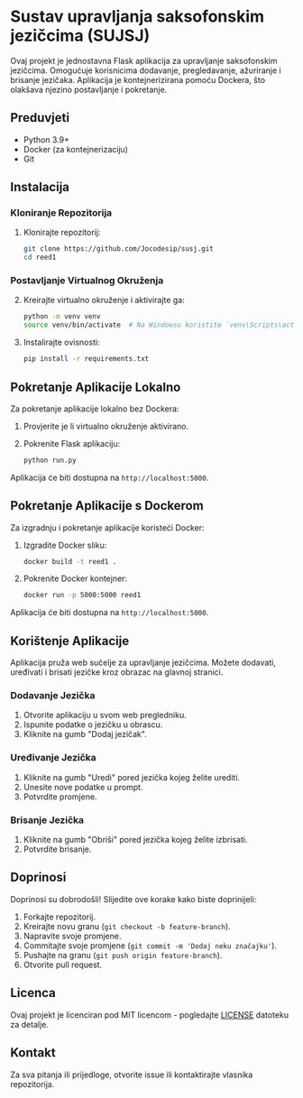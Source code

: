 # Sustav upravljanja saksofonskim jezičcima (SUJSJ)

Ovaj projekt je jednostavna Flask aplikacija za upravljanje saksofonskim jezičcima. Omogućuje korisnicima dodavanje, pregledavanje, ažuriranje i brisanje jezičaka. Aplikacija je kontejnerizirana pomoću Dockera, što olakšava njezino postavljanje i pokretanje.



## Preduvjeti

- Python 3.9+
- Docker (za kontejnerizaciju)
- Git

## Instalacija

### Kloniranje Repozitorija

1. Klonirajte repozitorij:

    ```sh
    git clone https://github.com/Jocodesip/susj.git
    cd reed1
    ```

### Postavljanje Virtualnog Okruženja

2. Kreirajte virtualno okruženje i aktivirajte ga:

    ```sh
    python -m venv venv
    source venv/bin/activate  # Na Windowsu koristite `venv\Scripts\activate`
    ```

3. Instalirajte ovisnosti:

    ```sh
    pip install -r requirements.txt
    ```

## Pokretanje Aplikacije Lokalno

Za pokretanje aplikacije lokalno bez Dockera:

1. Provjerite je li virtualno okruženje aktivirano.

2. Pokrenite Flask aplikaciju:

    ```sh
    python run.py
    ```

Aplikacija će biti dostupna na `http://localhost:5000`.

## Pokretanje Aplikacije s Dockerom

Za izgradnju i pokretanje aplikacije koristeći Docker:

1. Izgradite Docker sliku:

    ```sh
    docker build -t reed1 .
    ```

2. Pokrenite Docker kontejner:

    ```sh
    docker run -p 5000:5000 reed1
    ```

Aplikacija će biti dostupna na `http://localhost:5000`.

## Korištenje Aplikacije

Aplikacija pruža web sučelje za upravljanje jezičcima. Možete dodavati, uređivati i brisati jezičke kroz obrazac na glavnoj stranici.

### Dodavanje Jezička

1. Otvorite aplikaciju u svom web pregledniku.
2. Ispunite podatke o jezičku u obrascu.
3. Kliknite na gumb "Dodaj jezičak".

### Uređivanje Jezička

1. Kliknite na gumb "Uredi" pored jezička kojeg želite urediti.
2. Unesite nove podatke u prompt.
3. Potvrdite promjene.

### Brisanje Jezička

1. Kliknite na gumb "Obriši" pored jezička kojeg želite izbrisati.
2. Potvrdite brisanje.

## Doprinosi

Doprinosi su dobrodošli! Slijedite ove korake kako biste doprinijeli:

1. Forkajte repozitorij.
2. Kreirajte novu granu (`git checkout -b feature-branch`).
3. Napravite svoje promjene.
4. Commitajte svoje promjene (`git commit -m 'Dodaj neku značajku'`).
5. Pushajte na granu (`git push origin feature-branch`).
6. Otvorite pull request.

## Licenca

Ovaj projekt je licenciran pod MIT licencom - pogledajte [LICENSE](LICENSE) datoteku za detalje.

## Kontakt

Za sva pitanja ili prijedloge, otvorite issue ili kontaktirajte vlasnika repozitorija.

